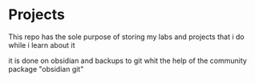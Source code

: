 # Projects

This repo has the sole purpose of storing my labs and projects that i do while i learn about it

it is done on obsidian and backups to git whit the help of the community package "obsidian git"

